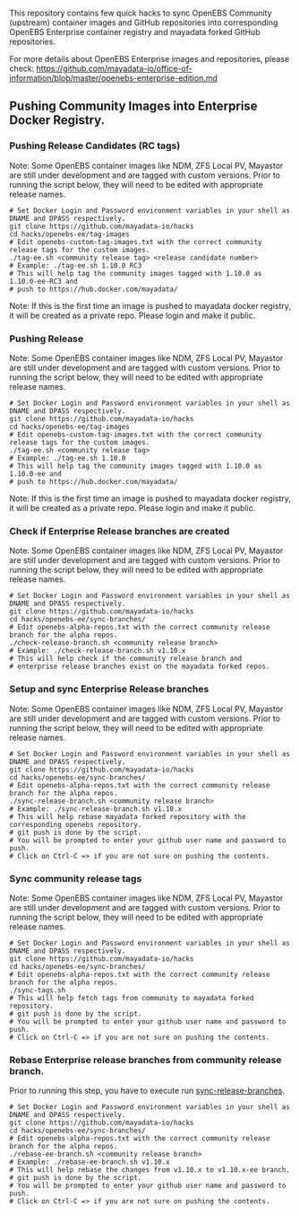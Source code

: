 This repository contains few quick hacks to sync OpenEBS Community (upstream) container images and GitHub repositories into corresponding OpenEBS Enterprise container registry and mayadata forked GitHub repositories. 

For more details about OpenEBS Enterprise images and repositories, please check: https://github.com/mayadata-io/office-of-information/blob/master/openebs-enterprise-edition.md

## Pushing Community Images into Enterprise Docker Registry. 

### Pushing Release Candidates  (RC tags)

Note: Some OpenEBS container images like NDM, ZFS Local PV, Mayastor are still under development and are tagged with custom versions. Prior to running the script below, they will need to be edited with appropriate release names. 

```
# Set Docker Login and Password environment variables in your shell as DNAME and DPASS respectively.
git clone https://github.com/mayadata-io/hacks
cd hacks/openebs-ee/tag-images
# Edit openebs-custom-tag-images.txt with the correct community release tags for the custom images. 
./tag-ee.sh <community release tag> <release candidate number>
# Example: ./tag-ee.sh 1.10.0 RC3
# This will help tag the community images tagged with 1.10.0 as 1.10.0-ee-RC3 and 
# push to https://hub.docker.com/mayadata/
```

Note: If this is the first time an image is pushed to mayadata docker registry, it will be created as a private repo. Please login and make it public. 

### Pushing Release 

Note: Some OpenEBS container images like NDM, ZFS Local PV, Mayastor are still under development and are tagged with custom versions. Prior to running the script below, they will need to be edited with appropriate release names. 

```
# Set Docker Login and Password environment variables in your shell as DNAME and DPASS respectively.
git clone https://github.com/mayadata-io/hacks
cd hacks/openebs-ee/tag-images
# Edit openebs-custom-tag-images.txt with the correct community release tags for the custom images. 
./tag-ee.sh <community release tag>
# Example: ./tag-ee.sh 1.10.0
# This will help tag the community images tagged with 1.10.0 as 1.10.0-ee and 
# push to https://hub.docker.com/mayadata/
```

Note: If this is the first time an image is pushed to mayadata docker registry, it will be created as a private repo. Please login and make it public. 

### Check if Enterprise Release branches are created

Note: Some OpenEBS container images like NDM, ZFS Local PV, Mayastor are still under development and are tagged with custom versions. Prior to running the script below, they will need to be edited with appropriate release names. 

```
# Set Docker Login and Password environment variables in your shell as DNAME and DPASS respectively.
git clone https://github.com/mayadata-io/hacks
cd hacks/openebs-ee/sync-branches/
# Edit openebs-alpha-repos.txt with the correct community release branch for the alpha repos. 
./check-release-branch.sh <community release branch>
# Example: ./check-release-branch.sh v1.10.x
# This will help check if the community release branch and 
# enterprise release branches exist on the mayadata forked repos. 
```

### Setup and sync Enterprise Release branches

Note: Some OpenEBS container images like NDM, ZFS Local PV, Mayastor are still under development and are tagged with custom versions. Prior to running the script below, they will need to be edited with appropriate release names. 

```
# Set Docker Login and Password environment variables in your shell as DNAME and DPASS respectively.
git clone https://github.com/mayadata-io/hacks
cd hacks/openebs-ee/sync-branches/
# Edit openebs-alpha-repos.txt with the correct community release branch for the alpha repos. 
./sync-release-branch.sh <community release branch>
# Example: ./sync-release-branch.sh v1.10.x
# This will help rebase mayadata forked repository with the corresponding openebs repository. 
# git push is done by the script. 
# You will be prompted to enter your github user name and password to push. 
# Click on Ctrl-C => if you are not sure on pushing the contents. 
```

### Sync community release tags

Note: Some OpenEBS container images like NDM, ZFS Local PV, Mayastor are still under development and are tagged with custom versions. Prior to running the script below, they will need to be edited with appropriate release names. 

```
# Set Docker Login and Password environment variables in your shell as DNAME and DPASS respectively.
git clone https://github.com/mayadata-io/hacks
cd hacks/openebs-ee/sync-branches/
# Edit openebs-alpha-repos.txt with the correct community release branch for the alpha repos. 
./sync-tags.sh
# This will help fetch tags from community to mayadata forked repository.
# git push is done by the script. 
# You will be prompted to enter your github user name and password to push. 
# Click on Ctrl-C => if you are not sure on pushing the contents. 
```

### Rebase Enterprise release branches from community release branch.

Prior to running this step, you have to execute run [sync-release-branches](#setup-and-sync-enterprise-release-branches).

```
# Set Docker Login and Password environment variables in your shell as DNAME and DPASS respectively.
git clone https://github.com/mayadata-io/hacks
cd hacks/openebs-ee/sync-branches/
# Edit openebs-alpha-repos.txt with the correct community release branch for the alpha repos. 
./rebase-ee-branch.sh <community release branch>
# Example: ./rebase-ee-branch.sh v1.10.x
# This will help rebase the changes from v1.10.x to v1.10.x-ee branch. 
# git push is done by the script. 
# You will be prompted to enter your github user name and password to push. 
# Click on Ctrl-C => if you are not sure on pushing the contents. 
```

